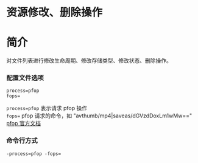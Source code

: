 # 资源修改、删除操作

# 简介
对文件列表进行修改生命周期、修改存储类型、修改状态、删除操作。

### 配置文件选项
```
process=pfop
fops=
```
`process=pfop` 表示请求 pfop 操作  
`fops=` pfop 请求的命令，如 "avthumb/mp4|saveas/dGVzdDoxLm1wMw=="
 [pfop 官方文档](https://developer.qiniu.com/dora/manual/3686/pfop-directions-for-use)  

### 命令行方式
```
-process=pfop -fops=
```
